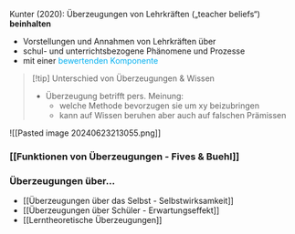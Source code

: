 Kunter (2020): Überzeugungen von Lehrkräften („teacher beliefs“) **beinhalten**
- Vorstellungen und Annahmen von Lehrkräften über 
- schul- und unterrichtsbezogene Phänomene und Prozesse 
- mit einer <span style="color:rgb(0, 176, 240)">bewertenden Komponente</span> 

> [!tip] Unterschied von Überzeugungen & Wissen
>   - Überzeugung betrifft pers. Meinung:
> 	  - welche Methode bevorzugen sie um xy beizubringen
> 	  - kann auf Wissen beruhen aber auch auf falschen Prämissen

![[Pasted image 20240623213055.png]]


### [[Funktionen von Überzeugungen - Fives & Buehl]] 

### Überzeugungen über...

- [[Überzeugungen über das Selbst - Selbstwirksamkeit]]
- [[Überzeugungen über Schüler - Erwartungseffekt]]
- [[Lerntheoretische Überzeugungen]]